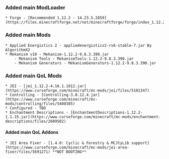 ### Added main ModLoader
    * Forge - [Recommended 1.12.2 - 14.23.5.2859](https://files.minecraftforge.net/net/minecraftforge/forge/index_1.12.2.html)

### Added main Mods
    * Applied Energistics 2 - appliedenergistics2-rv6-stable-7.jar By AlgorithmX2
    * Mekanism v10 - Mekanism-1.12.2-9.8.3.390.jar
        - Mekanism Tools - MekanismTools-1.12.2-9.8.3.390.jar
        - Mekanism Generators - MekanismGenerators-1.12.2-9.8.3.390.jar


### Added main QoL Mods
    * JEI - [jei_1.12.2-4.16.1.1012.jar](https://www.curseforge.com/minecraft/mc-mods/jei/files/5101347)
    * Controlling - [Controlling-3.0.12.4.jar](https://www.curseforge.com/minecraft/mc-mods/controlling/files/5408385)
    * Configured - TBD
    * Enchantment Descriptions - [EnchantmentDescriptions-1.12.2-1.1.15.jar](https://www.curseforge.com/minecraft/mc-mods/enchantment-descriptions/files/2689502)


#### Added main QoL Addons
    * JEI Area Fixer - [1.4.0: Cyclic & Forestry & MCJtyLib support](https://www.curseforge.com/minecraft/mc-mods/jei-area-fixer/files/5691271) **NOT BOOTING**